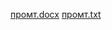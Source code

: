 [промт.docx](https://github.com/user-attachments/files/20680578/default.docx)
[промт.txt](https://github.com/user-attachments/files/20680580/default.txt)
